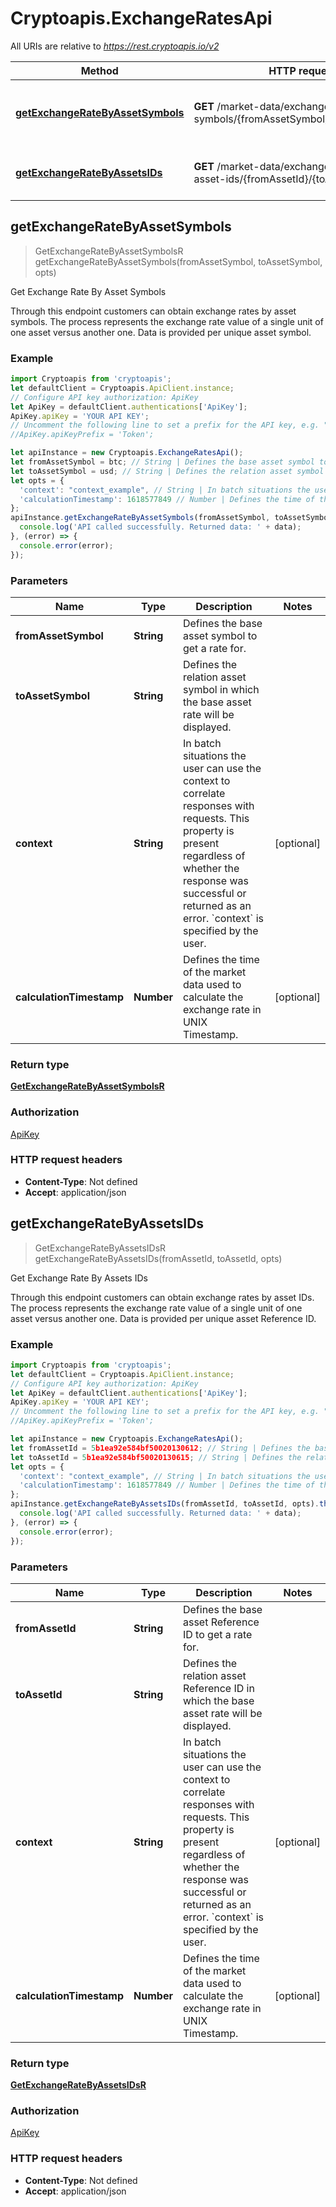 # Cryptoapis.ExchangeRatesApi

All URIs are relative to *https://rest.cryptoapis.io/v2*

Method | HTTP request | Description
------------- | ------------- | -------------
[**getExchangeRateByAssetSymbols**](ExchangeRatesApi.md#getExchangeRateByAssetSymbols) | **GET** /market-data/exchange-rates/by-symbols/{fromAssetSymbol}/{toAssetSymbol} | Get Exchange Rate By Asset Symbols
[**getExchangeRateByAssetsIDs**](ExchangeRatesApi.md#getExchangeRateByAssetsIDs) | **GET** /market-data/exchange-rates/by-asset-ids/{fromAssetId}/{toAssetId} | Get Exchange Rate By Assets IDs



## getExchangeRateByAssetSymbols

> GetExchangeRateByAssetSymbolsR getExchangeRateByAssetSymbols(fromAssetSymbol, toAssetSymbol, opts)

Get Exchange Rate By Asset Symbols

Through this endpoint customers can obtain exchange rates by asset symbols. The process represents the exchange rate value of a single unit of one asset versus another one. Data is provided per unique asset symbol.

### Example

```javascript
import Cryptoapis from 'cryptoapis';
let defaultClient = Cryptoapis.ApiClient.instance;
// Configure API key authorization: ApiKey
let ApiKey = defaultClient.authentications['ApiKey'];
ApiKey.apiKey = 'YOUR API KEY';
// Uncomment the following line to set a prefix for the API key, e.g. "Token" (defaults to null)
//ApiKey.apiKeyPrefix = 'Token';

let apiInstance = new Cryptoapis.ExchangeRatesApi();
let fromAssetSymbol = btc; // String | Defines the base asset symbol to get a rate for.
let toAssetSymbol = usd; // String | Defines the relation asset symbol in which the base asset rate will be displayed.
let opts = {
  'context': "context_example", // String | In batch situations the user can use the context to correlate responses with requests. This property is present regardless of whether the response was successful or returned as an error. `context` is specified by the user.
  'calculationTimestamp': 1618577849 // Number | Defines the time of the market data used to calculate the exchange rate in UNIX Timestamp.
};
apiInstance.getExchangeRateByAssetSymbols(fromAssetSymbol, toAssetSymbol, opts).then((data) => {
  console.log('API called successfully. Returned data: ' + data);
}, (error) => {
  console.error(error);
});

```

### Parameters


Name | Type | Description  | Notes
------------- | ------------- | ------------- | -------------
 **fromAssetSymbol** | **String**| Defines the base asset symbol to get a rate for. | 
 **toAssetSymbol** | **String**| Defines the relation asset symbol in which the base asset rate will be displayed. | 
 **context** | **String**| In batch situations the user can use the context to correlate responses with requests. This property is present regardless of whether the response was successful or returned as an error. &#x60;context&#x60; is specified by the user. | [optional] 
 **calculationTimestamp** | **Number**| Defines the time of the market data used to calculate the exchange rate in UNIX Timestamp. | [optional] 

### Return type

[**GetExchangeRateByAssetSymbolsR**](GetExchangeRateByAssetSymbolsR.md)

### Authorization

[ApiKey](../README.md#ApiKey)

### HTTP request headers

- **Content-Type**: Not defined
- **Accept**: application/json


## getExchangeRateByAssetsIDs

> GetExchangeRateByAssetsIDsR getExchangeRateByAssetsIDs(fromAssetId, toAssetId, opts)

Get Exchange Rate By Assets IDs

Through this endpoint customers can obtain exchange rates by asset IDs. The process represents the exchange rate value of a single unit of one asset versus another one. Data is provided per unique asset Reference ID.

### Example

```javascript
import Cryptoapis from 'cryptoapis';
let defaultClient = Cryptoapis.ApiClient.instance;
// Configure API key authorization: ApiKey
let ApiKey = defaultClient.authentications['ApiKey'];
ApiKey.apiKey = 'YOUR API KEY';
// Uncomment the following line to set a prefix for the API key, e.g. "Token" (defaults to null)
//ApiKey.apiKeyPrefix = 'Token';

let apiInstance = new Cryptoapis.ExchangeRatesApi();
let fromAssetId = 5b1ea92e584bf50020130612; // String | Defines the base asset Reference ID to get a rate for.
let toAssetId = 5b1ea92e584bf50020130615; // String | Defines the relation asset Reference ID in which the base asset rate will be displayed.
let opts = {
  'context': "context_example", // String | In batch situations the user can use the context to correlate responses with requests. This property is present regardless of whether the response was successful or returned as an error. `context` is specified by the user.
  'calculationTimestamp': 1618577849 // Number | Defines the time of the market data used to calculate the exchange rate in UNIX Timestamp.
};
apiInstance.getExchangeRateByAssetsIDs(fromAssetId, toAssetId, opts).then((data) => {
  console.log('API called successfully. Returned data: ' + data);
}, (error) => {
  console.error(error);
});

```

### Parameters


Name | Type | Description  | Notes
------------- | ------------- | ------------- | -------------
 **fromAssetId** | **String**| Defines the base asset Reference ID to get a rate for. | 
 **toAssetId** | **String**| Defines the relation asset Reference ID in which the base asset rate will be displayed. | 
 **context** | **String**| In batch situations the user can use the context to correlate responses with requests. This property is present regardless of whether the response was successful or returned as an error. &#x60;context&#x60; is specified by the user. | [optional] 
 **calculationTimestamp** | **Number**| Defines the time of the market data used to calculate the exchange rate in UNIX Timestamp. | [optional] 

### Return type

[**GetExchangeRateByAssetsIDsR**](GetExchangeRateByAssetsIDsR.md)

### Authorization

[ApiKey](../README.md#ApiKey)

### HTTP request headers

- **Content-Type**: Not defined
- **Accept**: application/json

